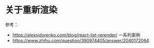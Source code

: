 # 关于重新渲染

参考：

- https://alexsidorenko.com/blog/react-list-rerender/ 一系列案例
- https://www.zhihu.com/question/390974405/answer/2040172064
